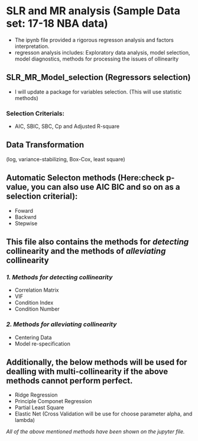 # SLR and MR analysis (Sample Data set: 17-18 NBA data)
* The ipynb file provided a rigorous regresson analysis and factors interpretation.
* regresson analysis includes: Exploratory data analysis, model selection, model diagnostics, methods for processing the issues of ollinearity

## SLR_MR_Model_selection (Regressors selection)
* I will update a package for variables selection. (This will use statistic methods)
### Selection Criterials:
* AIC, SBIC, SBC, Cp and Adjusted R-square


## Data Transformation
(log, variance-stabilizing, Box-Cox,  least square)

## Automatic Selecton methods (Here:check p-value, you can also use AIC BIC and so on as a selection criterial):
* Foward
* Backwrd
* Stepwise

## This file also contains the methods for *detecting* collinearity and the methods of *alleviating* collinearity
### *1. Methods for detecting collinearity*
* Correlation Matrix
* VIF
* Condition Index
* Condition Number

### *2. Methods for alleviating collinearity*
* Centering Data
* Model re-specification
  
## Additionally, the below methods will be used for dealling with multi-collinearity if the above methods cannot perform perfect.
* Ridge Regression
* Principle Componet Regression
* Partial Least Square
* Elastic Net (Cross Validation will be use for choose parameter alpha, and lambda)

*All of the above mentioned methods have been shown on the jupyter file.*
